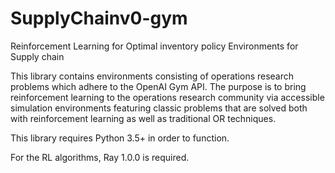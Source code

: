 # SupplyChainv0-gym
Reinforcement Learning for Optimal inventory policy
Environments for Supply chain

This library contains environments consisting of operations research problems which adhere to the OpenAI Gym API. The purpose is to bring reinforcement learning to the operations research community via accessible simulation environments featuring classic problems that are solved both with reinforcement learning as well as traditional OR techniques.

This library requires Python 3.5+ in order to function.

For the RL algorithms, Ray 1.0.0 is required.


